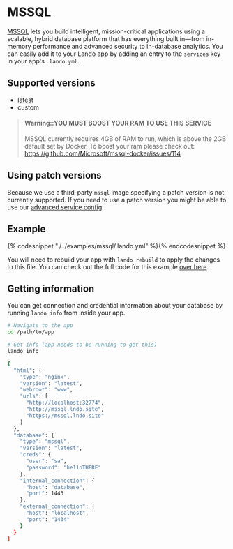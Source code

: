 MSSQL
=====

[MSSQL](https://www.microsoft.com/en-us/sql-server/sql-server-2016) lets you build intelligent, mission-critical applications using a scalable, hybrid database platform that has everything built in—from in-memory performance and advanced security to in-database analytics. You can easily add it to your Lando app by adding an entry to the `services` key in your app's `.lando.yml`.

Supported versions
------------------

*   [latest](https://hub.docker.com/r/microsoft/mssql-server-linux/)
*   custom

> #### Warning::YOU MUST BOOST YOUR RAM TO USE THIS SERVICE
>
> MSSQL currently requires 4GB of RAM to run, which is above the 2GB default set by Docker. To boost your ram please check out: https://github.com/Microsoft/mssql-docker/issues/114

Using patch versions
--------------------

Because we use a third-party `mssql` image specifying a patch version is not currently supported. If you need to use a patch version you might be able to use our [advanced service config](https://docs.devwithlando.io/config/advanced.html).

Example
-------

{% codesnippet "./../examples/mssql/.lando.yml" %}{% endcodesnippet %}

You will need to rebuild your app with `lando rebuild` to apply the changes to this file. You can check out the full code for this example [over here](https://github.com/lando/lando/tree/master/examples/mssql).

Getting information
-------------------

You can get connection and credential information about your database by running `lando info` from inside your app.

```bash
# Navigate to the app
cd /path/to/app

# Get info (app needs to be running to get this)
lando info

{
  "html": {
    "type": "nginx",
    "version": "latest",
    "webroot": "www",
    "urls": [
      "http://localhost:32774",
      "http://mssql.lndo.site",
      "https://mssql.lndo.site"
    ]
  },
  "database": {
    "type": "mssql",
    "version": "latest",
    "creds": {
      "user": "sa",
      "password": "he11oTHERE"
    },
    "internal_connection": {
      "host": "database",
      "port": 1443
    },
    "external_connection": {
      "host": "localhost",
      "port": "1434"
    }
  }
}
```
